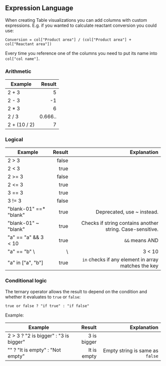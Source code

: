 Expression Language
----

When creating Table visualizations you can add columns with custom expressions. E.g. if you wanted
to calculate reactant conversion you could use:

```
Conversion = col["Product area"] / (col["Product area"] + col["Reactant area"])
```

Every time you reference one of the columns you need to put its name into `col["col name"]`.

### Arithmetic

| Example      |  Result |
|--------------|--------:|
| 2 + 3        |       5 |
| 2 - 3        |      -1 |
| 2 * 3        |       6 |
| 2 / 3        | 0.666.. |
| 2 + (10 / 2) |       7 |

### Logical

| Example                | Result |                                               Explanation |
|------------------------|-------:|----------------------------------------------------------:|
| 2 > 3                  |  false |                                                           |
| 2 < 3                  |   true |                                                           |
| 2 >= 3                 |  false |                                                           |
| 2 <= 3                 |   true |                                                           |
| 3 == 3                 |   true |                                                           |
| 3 != 3                 |  false |                                                           |
| "blank-01" ==* "blank" |   true |                                Deprecated, use ~ instead. |
| "blank-01" ~ "blank"   |   true | Checks if string contains another string. Case-sensitive. |
| "a" == "a" && 3 < 10   |   true |                                            `&&` means AND |
| "a" == "b" \           |      \ |                                                    3 < 10 |  true    | `\|\|` means OR     |
| "a" in ["a", "b"]      |   true |       `in` checks if any element in array matches the key |

### Conditional logic

The ternary operator allows the result to depend on the condition and whether it evaluates to `true` or `false`:

```
true or false ? "if true" : "if false"
```

Example:

| Example                               |      Result |                     Explanation |
|---------------------------------------|------------:|--------------------------------:|
| 2 > 3 ? "2 is bigger" : "3 is bigger" | 3 is bigger |                                 |
| "" ? "It is empty" : "Not empty"      | It is empty | Empty string is same as `false` |